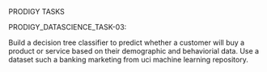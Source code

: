PRODIGY TASKS

PRODIGY_DATASCIENCE_TASK-03:

Build a decision tree classifier to predict whether a customer will buy a product or service based on their demographic and behaviorial data. Use a dataset such a banking marketing from uci machine learning repository.


